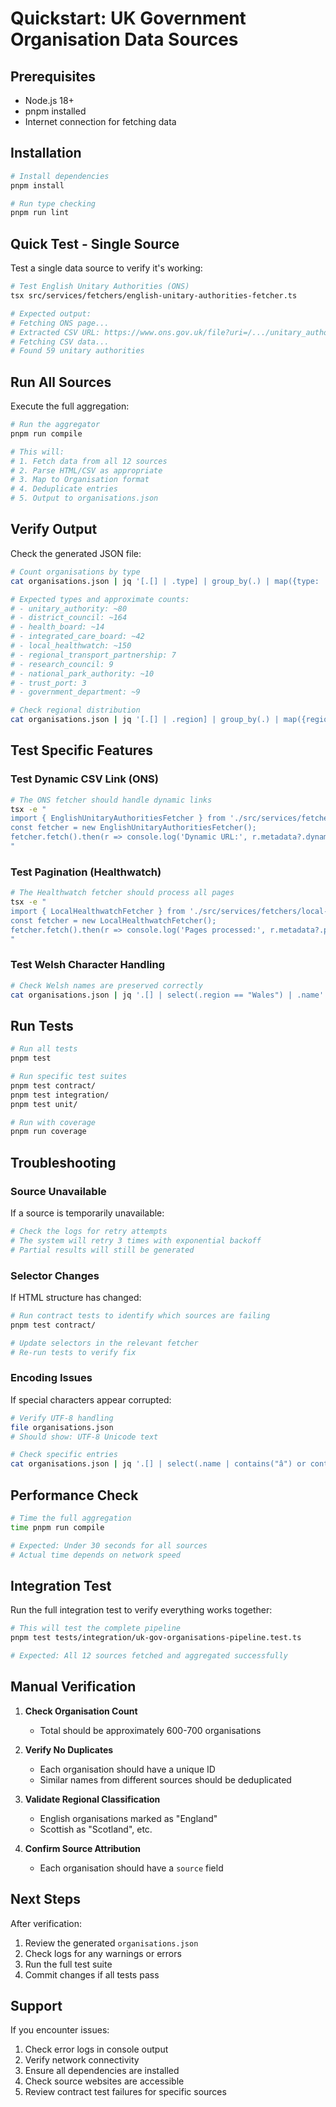 # Quickstart: UK Government Organisation Data Sources

## Prerequisites
- Node.js 18+
- pnpm installed
- Internet connection for fetching data

## Installation
```bash
# Install dependencies
pnpm install

# Run type checking
pnpm run lint
```

## Quick Test - Single Source

Test a single data source to verify it's working:

```bash
# Test English Unitary Authorities (ONS)
tsx src/services/fetchers/english-unitary-authorities-fetcher.ts

# Expected output:
# Fetching ONS page...
# Extracted CSV URL: https://www.ons.gov.uk/file?uri=/.../unitary_authorities.csv
# Fetching CSV data...
# Found 59 unitary authorities
```

## Run All Sources

Execute the full aggregation:

```bash
# Run the aggregator
pnpm run compile

# This will:
# 1. Fetch data from all 12 sources
# 2. Parse HTML/CSV as appropriate
# 3. Map to Organisation format
# 4. Deduplicate entries
# 5. Output to organisations.json
```

## Verify Output

Check the generated JSON file:

```bash
# Count organisations by type
cat organisations.json | jq '[.[] | .type] | group_by(.) | map({type: .[0], count: length})'

# Expected types and approximate counts:
# - unitary_authority: ~80
# - district_council: ~164
# - health_board: ~14
# - integrated_care_board: ~42
# - local_healthwatch: ~150
# - regional_transport_partnership: 7
# - research_council: 9
# - national_park_authority: ~10
# - trust_port: 3
# - government_department: ~9

# Check regional distribution
cat organisations.json | jq '[.[] | .region] | group_by(.) | map({region: .[0], count: length})'
```

## Test Specific Features

### Test Dynamic CSV Link (ONS)
```bash
# The ONS fetcher should handle dynamic links
tsx -e "
import { EnglishUnitaryAuthoritiesFetcher } from './src/services/fetchers/english-unitary-authorities-fetcher';
const fetcher = new EnglishUnitaryAuthoritiesFetcher();
fetcher.fetch().then(r => console.log('Dynamic URL:', r.metadata?.dynamicUrl));
"
```

### Test Pagination (Healthwatch)
```bash
# The Healthwatch fetcher should process all pages
tsx -e "
import { LocalHealthwatchFetcher } from './src/services/fetchers/local-healthwatch-fetcher';
const fetcher = new LocalHealthwatchFetcher();
fetcher.fetch().then(r => console.log('Pages processed:', r.metadata?.pagesProcessed));
"
```

### Test Welsh Character Handling
```bash
# Check Welsh names are preserved correctly
cat organisations.json | jq '.[] | select(.region == "Wales") | .name' | head -5
```

## Run Tests

```bash
# Run all tests
pnpm test

# Run specific test suites
pnpm test contract/
pnpm test integration/
pnpm test unit/

# Run with coverage
pnpm run coverage
```

## Troubleshooting

### Source Unavailable
If a source is temporarily unavailable:
```bash
# Check the logs for retry attempts
# The system will retry 3 times with exponential backoff
# Partial results will still be generated
```

### Selector Changes
If HTML structure has changed:
```bash
# Run contract tests to identify which sources are failing
pnpm test contract/

# Update selectors in the relevant fetcher
# Re-run tests to verify fix
```

### Encoding Issues
If special characters appear corrupted:
```bash
# Verify UTF-8 handling
file organisations.json
# Should show: UTF-8 Unicode text

# Check specific entries
cat organisations.json | jq '.[] | select(.name | contains("â") or contains("ô"))'
```

## Performance Check

```bash
# Time the full aggregation
time pnpm run compile

# Expected: Under 30 seconds for all sources
# Actual time depends on network speed
```

## Integration Test

Run the full integration test to verify everything works together:

```bash
# This will test the complete pipeline
pnpm test tests/integration/uk-gov-organisations-pipeline.test.ts

# Expected: All 12 sources fetched and aggregated successfully
```

## Manual Verification

1. **Check Organisation Count**
   - Total should be approximately 600-700 organisations

2. **Verify No Duplicates**
   - Each organisation should have a unique ID
   - Similar names from different sources should be deduplicated

3. **Validate Regional Classification**
   - English organisations marked as "England"
   - Scottish as "Scotland", etc.

4. **Confirm Source Attribution**
   - Each organisation should have a `source` field

## Next Steps

After verification:
1. Review the generated `organisations.json`
2. Check logs for any warnings or errors
3. Run the full test suite
4. Commit changes if all tests pass

## Support

If you encounter issues:
1. Check error logs in console output
2. Verify network connectivity
3. Ensure all dependencies are installed
4. Check source websites are accessible
5. Review contract test failures for specific sources